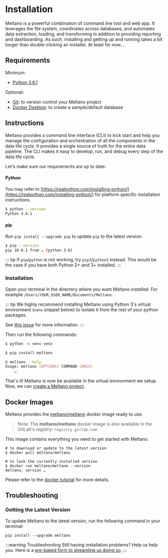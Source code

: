 # Installation

Meltano is a powerful combination of command line tool and web app. It leverages the file system, coordinates across databases, and automates data extraction, loading, and transforming in addition to providing reporting and dashboarding. As such, installing and getting up and running takes a bit longer than double-clicking an installer. At least for now...

## Requirements

Minimum:
- [Python 3.6.1](https://realpython.com/installing-python/)

Optional:
- [Git](https://git-scm.com/): to version control your Meltano project
- [Docker Desktop](https://www.docker.com/get-started): to create a sample/default database

## Instructions

Meltano provides a command line interface (CLI) to kick start and help you manage the configuration and orchestration of all the components in the data life cycle. It provides a single source of truth for the entire data pipeline. The CLI makes it easy to develop, run, and debug every step of the data life cycle.

Let's make sure our requirements are up to date:

#### Python
You may refer to [https://realpython.com/installing-python/](https://realpython.com/installing-python/) for platform specific installation instructions.

```bash
$ python --version
Python 3.6.1
```

#### pip
Run `pip install --upgrade pip` to update `pip` to the latest version.

```bash
$ pip --version
pip 10.0.1 from … (python 3.6)
```

::: tip
If `pip`/`python` is not working, try `pip3`/`python3` instead. This would be the case if you have both Python 2+ *and* 3+ installed.
:::

### Installation

Open your terminal in the directory where you want Meltano installed. For example `/Users/YOUR_USER_NAME/Documents/Meltano`.

::: tip
We highly recommend installing Meltano using Python 3's virtual environment (`venv` snippet below) to isolate it from the rest of your python packages.

See [this issue](https://gitlab.com/meltano/meltano/issues/141) for more information.
:::

Then run the following commands:
```bash
$ python -m venv venv

$ pip install meltano
```

```bash
$ meltano --help
Usage: meltano [OPTIONS] COMMAND [ARGS]
    …
```

That's it! Meltano is now be available in the virtual environment we setup. Now, we can [create a Meltano project](/docs/tutorial.html).

## Docker Images

Meltano provides the [meltano/meltano](http://dockerhub.com/meltano/meltano) docker image ready to use.

> Note: The **meltano/meltano** docker image is also available in the GitLab's registry: `registry.gitlab.com`

This image contains everything you need to get started with Meltano.

```
# to download or update to the latest version
$ docker pull meltano/meltano

# to look the currently installed version
$ docker run meltano/meltano --version
meltano, version …
```

Please refer to the [docker tutorial](/docs/tutorial.html#using-docker) for more details.

## Troubleshooting

### Getting the Latest Version

To update Meltano to the latest version, run the following command in your terminal:

```
pip install --upgrade meltano
```

:::warning Troubleshooting
Still having installation problems? Help us help you. Here is a [pre-baked form to streamline us doing so](https://gitlab.com/meltano/meltano/issues/new?issue%5Bassignee_id%5D=&issue%5Bmilestone_id%5D=&issuable_template=bugs).
:::
